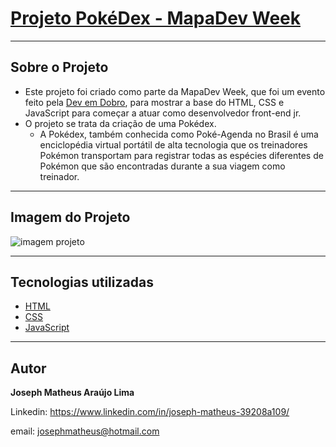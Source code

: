 # [Projeto PokéDex - MapaDev Week](https://josephmatheus.github.io/projeto-pokedex-mapadev-week/)
---
## Sobre o Projeto
- Este projeto foi criado como parte da MapaDev Week, que foi um evento feito pela [Dev em Dobro](https://github.com/devemdobro), para mostrar a base do HTML, CSS e JavaScript para começar a atuar como desenvolvedor front-end jr.
- O projeto se trata da criação de uma Pokédex.
  - A Pokédex, também conhecida como Poké-Agenda no Brasil é uma enciclopédia virtual portátil de alta tecnologia que os treinadores Pokémon transportam para registrar todas as espécies diferentes de Pokémon que são encontradas durante a sua viagem como treinador.
---
## Imagem do Projeto

![imagem projeto](https://user-images.githubusercontent.com/89085971/157985419-73ba3299-fff3-4054-a4ab-867f1b496a34.png)

---
## Tecnologias utilizadas
  * [HTML](https://developer.mozilla.org/pt-BR/docs/Web/HTML) 
  * [CSS](https://developer.mozilla.org/pt-BR/docs/Web/CSS)
  * [JavaScript](https://developer.mozilla.org/pt-BR/docs/Web/JavaScript)
---
## Autor

   **Joseph Matheus Araújo Lima**
   
   Linkedin:
   https://www.linkedin.com/in/joseph-matheus-39208a109/
   
   email: josephmatheus@hotmail.com
